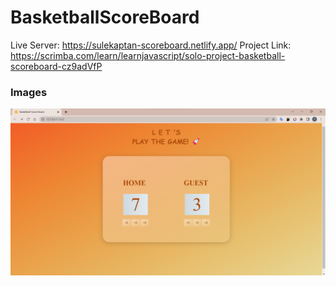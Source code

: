 # BasketballScoreBoard
Live Server: https://sulekaptan-scoreboard.netlify.app/
Project Link: https://scrimba.com/learn/learnjavascript/solo-project-basketball-scoreboard-cz9adVfP
<br/>
### Images
<img src="assets/page-1.png">